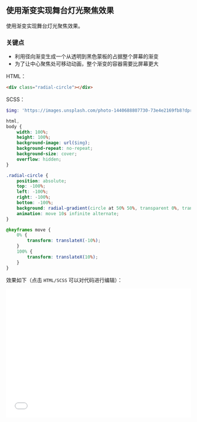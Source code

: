 ## 使用渐变实现舞台灯光聚焦效果

使用渐变实现舞台灯光聚焦效果。

### 关键点

+ 利用径向渐变生成一个从透明到黑色蒙板的占据整个屏幕的渐变
+ 为了让中心聚焦处可移动动画，整个渐变的容器需要比屏幕更大


HTML：

```html
<div class="radial-circle"></div>
```

SCSS：
```scss
$img: 'https://images.unsplash.com/photo-1440688807730-73e4e2169fb8?dpr=1&auto=format&fit=crop&w=1500&h=1001&q=80&cs=tinysrgb&crop=';

html,
body {
    width: 100%;
    height: 100%;
    background-image: url($img);
    background-repeat: no-repeat;
    background-size: cover;
    overflow: hidden;
}

.radial-circle {
    position: absolute;
    top: -100%;
    left: -100%;
    right: -100%;
    bottom: -100%;
    background: radial-gradient(circle at 50% 50%, transparent 0%, transparent 3%, rgba(0, 0, 0, .7) 3.5%, rgba(0, 0, 0, .8) 100%);
    animation: move 10s infinite alternate;
}

@keyframes move {
    0% {
        transform: translateX(-10%);
    }
    100% {
        transform: translateX(10%);
    }
}
```

效果如下（点击 `HTML/SCSS` 可以对代码进行编辑）：

<iframe height='350' scrolling='no' title='使用渐变实现舞台灯光聚焦效果' src='//codepen.io/Chokcoco/embed/PxrxGX/?height=265&theme-id=0&default-tab=result' frameborder='no' allowtransparency='true' allowfullscreen='true' style='width: 100%;'>See the Pen <a href='https://codepen.io/Chokcoco/pen/PxrxGX/'>使用渐变实现舞台灯光聚焦效果</a> by Chokcoco (<a href='https://codepen.io/Chokcoco'>@Chokcoco</a>) on <a href='https://codepen.io'>CodePen</a>.
</iframe>